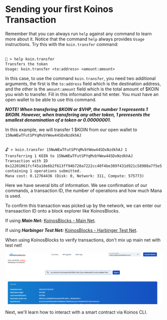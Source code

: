 # Sending your first Koinos Transaction

Remember that you can always run `help` against any command to learn more about it. Notice that the command `help` always provides `Usage` instructions. Try this with the `koin.transfer` command:

```

🔐 > help koin.transfer
Transfers the token
Usage: koin.transfer <to:address> <amount:amount>

```
In this case, to use the command `koin.transfer`, you need two additional arguments, the first is the `to:address` field which is the destination address, and the other is the `amount:amount` field which is the total amount of $KOIN you wish to transfer. Fill in this information and hit enter. You must have an open wallet to be able to use this command.

___NOTE! When transfering $KOIN or $VHP, the number 1 represents 1 $KOIN. However, when transfering any other token, 1 preresents the smallest denomination of a token or 0.00000001.___


In this example, we will transfer 1 $KOIN from our open wallet to `15NwWEwTFutSPYqMvbYWew44SDxNzdkhAJ`

```

🔓 > koin.transfer 15NwWEwTFutSPYqMvbYWew44SDxNzdkhAJ 1
Transferring 1 KOIN to 15NwWEwTFutSPYqMvbYWew44SDxNzdkhAJ
Transaction with ID 0x12201061fcf45a18e6b2f613ff94b720a7222cc40f4be389f431d921c58980a7f5e5 containing 1 operations submitted.
Mana cost: 0.12764436 (Disk: 0, Network: 311, Compute: 575773)
```

Here we have several bits of information. We see confirmation of our commands, a transaction ID, the number of operations and how much Mana is used.

To confirm this transaction was picked up by the network, we can enter our transaaction ID onto a block explorer like KoinosBlocks.

If using ___Main Net:___ [KoinosBlocks - Main Net](http://koinosblocks.com). 


If using ___Harbinger Test Net:___ [KoinosBlocks - Harbinger Test Net](http://harbinger.koinosblocks.com). 

When using KoinosBlocks to verify transactions, don't mix up main net with test net!

![koinosblocks](images/cli_3.png "koinosblocks")

Next, we'll learn how to interact with a smart contract via Koinos CLI.